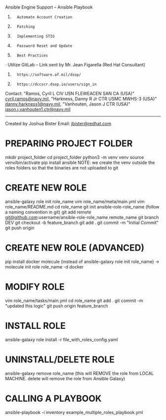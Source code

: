 Ansible Engine Support – Ansible Playbook

1.       Automate Account Creation

2.       Patching

3.       Implementing STIG

4.       Password Reset and Update

5.       Best Practices

·         Utilize GitLab – Link sent by Mr. Jean Figarella (Red Hat Consultant)

1.       https://software.af.mil/dsop/

2.       https://dccscr.dsop.io/users/sign_in

Contact: 
		"Ramos, Cyril L CIV USN FLEWEACEN SAN CA (USA)" <cyril.ramos@navy.mil>,
"Harkness, Danny R Jr CTR USMC MWHS-3 (USA)" <danny.harkness1@navy.mil>,
"Vanhouten, Jason J CTR (USA)" <jason.j.vanhouten1.ctr@navy.mil>

--------------------------------------------------------------------------------------

Created by Joshua Bister
Email: jbister@redhat.com

PREPARING PROJECT FOLDER
========================
mkdir project_folder
cd project_folder
python3 -m venv venv
source venv/bin/activate
pip install ansible
NOTE: we create the venv outside the roles folders so that the binaries are not uploaded to git

CREATE NEW ROLE
===============
ansible-galaxy role init role_name
vim role_name/meta/main.yml
vim role_name/README.md
cd role_name
git init ansible-role-role_name (follow a naming convention in git)
git add remote git@github.com:username/ansible-role-role_name remote_name
git branch DEV
git checkout -b feature_branch
git add .
git commit -m "Initial Commit"
git push origin 

CREATE NEW ROLE (ADVANCED)
=========================
pip install docker molecule
(instead of ansible-galaxy role init role_name) ->
molecule init role role_name -d docker

MODIFY ROLE
===========
vim role_name/tasks/main.yml
cd role_name
git add .
git commit -m "updated this logic"
git push origin feature_branch

INSTALL ROLE
===========
ansible-galaxy role install -r file_with_roles_config.yaml

UNINSTALL/DELETE ROLE
=====================
ansible-galaxy remove role_name (this will REMOVE the role from LOCAL MACHINE. delete will remove the role from Ansible Galaxy)

CALLING A PLAYBOOK
==================
ansible-playbook -i inventory example_multiple_roles_playbook.yml
